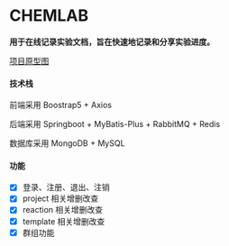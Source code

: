 # CHEMLAB

<b>用于在线记录实验文档，旨在快速地记录和分享实验进度。</b>

[项目原型图](https://www.figma.com/file/82QgvJtBYtFX3y2XSRZ4nx/My-LAB?node-id=0%3A1)

#### 技术栈

前端采用 Boostrap5 + Axios

后端采用 Springboot + MyBatis-Plus + RabbitMQ + Redis

数据库采用 MongoDB + MySQL

#### **功能**

- [x] 登录、注册、退出、注销
- [x] project 相关增删改查
- [x] reaction 相关增删改查
- [x] template 相关增删改查
- [x] 群组功能
